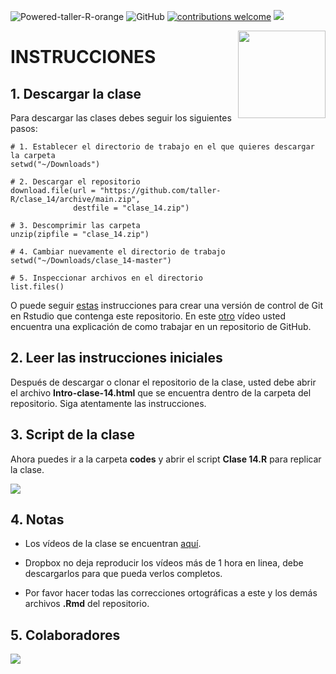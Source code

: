 ![Powered-taller-R-orange](https://img.shields.io/badge/Powered_by-Taller_R-blue?logo=R) ![GitHub](https://img.shields.io/github/license/taller-R/clase_14) [![contributions welcome](https://img.shields.io/badge/contributions-welcome-brightgreen.svg?style=flat)](https://github.com/taller-R/clase_14/issues) ![](https://img.shields.io/github/followers/taller-R?style=social) 

<img src="https://avatars0.githubusercontent.com/u/69440432?s=400&u=96b3e58c714578b563d5c3d3c259f34965ac8e33&v=4" align="right" width=140 height=140 alt="" />

# INSTRUCCIONES


## 1. Descargar la clase

Para descargar las clases debes seguir los siguientes pasos:

```{r}
# 1. Establecer el directorio de trabajo en el que quieres descargar la carpeta
setwd("~/Downloads")

# 2. Descargar el repositorio
download.file(url = "https://github.com/taller-R/clase_14/archive/main.zip", 
              destfile = "clase_14.zip")

# 3. Descomprimir las carpeta
unzip(zipfile = "clase_14.zip")

# 4. Cambiar nuevamente el directorio de trabajo
setwd("~/Downloads/clase_14-master")

# 5. Inspeccionar archivos en el directorio 
list.files()
```
O puede seguir [estas](https://eduard-martinez.github.io/blog/github/clonar_github.html) instrucciones para crear una versión de control de Git en Rstudio que contenga este repositorio. En este [otro](https://www.dropbox.com/sh/bc76kg2h0xcid70/AAA86g9eP4l8ayr6KYEpvxI2a?dl=0) vídeo usted encuentra una explicación de como trabajar en un repositorio de GitHub. 



## 2. Leer las instrucciones iniciales

Después de descargar o clonar el repositorio de la clase, usted debe abrir el archivo **Intro-clase-14.html** que se encuentra dentro de la carpeta del repositorio. Siga atentamente las instrucciones.



## 3. Script de la clase

Ahora puedes ir a la carpeta **codes** y abrir el script **Clase 14.R** para replicar la clase.

![](help/run_class.gif)

## 4. Notas
* Los vídeos de la clase se encuentran [aquí](https://www.dropbox.com/sh/071ty8qkp0i5ep2/AACWN8e7s0CW8e98bxpJy1K4a?dl=0). 

* Dropbox no deja reproducir los vídeos más de 1 hora en linea, debe descargarlos para que pueda verlos completos.

* Por favor hacer todas las correcciones ortográficas a este y los demás archivos **.Rmd** del repositorio.

## 5. Colaboradores 

<a href="https://github.com/taller-R/clase_14/graphs/contributors">
<img src="https://contributors-img.web.app/image?repo=taller-R/clase_14"/>
</a>